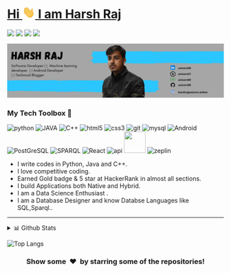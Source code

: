 # [Hi <img src="https://raw.githubusercontent.com/ABSphreak/ABSphreak/master/gifs/Hi.gif" width="30px"> I am Harsh Raj](https://www.harshraj.in.net/)
[<img height="30" src="https://img.shields.io/badge/twitter-%231DA1F2.svg?&style=for-the-badge&logo=twitter&logoColor=white" />][twitter]
[<img height="30" src="https://img.shields.io/badge/linkedin-blue.svg?&style=for-the-badge&logo=linkedin&logoColor=white" />][LinkedIn]
[<img height="30" src="https://img.shields.io/badge/hackerrank-black.svg?&style=for-the-badge&logo=hackerrank&logoColor=green" />][Hackerrank]
[<img height="30" src="https://img.shields.io/badge/GEEKSFORGEEKS-white.svg?&style=for-the-badge&logo=geeksforgeeks" />][GEEKSFORGEEKS]

![alt text](https://github.com/unicorn09/unicorn09/blob/master/cover.png)


### My Tech Toolbox 🧰

<p align="left">
<img src="https://cdn3.iconfinder.com/data/icons/logos-and-brands-adobe/512/267_Python-512.png" alt="python" width="50" height="50"/> 
<img src="https://img.icons8.com/nolan/100/java-coffee-cup-logo.png" alt="JAVA" width="50" height="50"/>
  <img src="https://i.pinimg.com/originals/99/f8/87/99f887833c475448723d3c9ac16c179b.png" alt="C++" width="50" height="50"/> 
<img src="https://upload.wikimedia.org/wikipedia/commons/thumb/6/61/HTML5_logo_and_wordmark.svg/512px-HTML5_logo_and_wordmark.svg.png" alt="html5" height="50"/> 
<img src="https://upload.wikimedia.org/wikipedia/commons/thumb/d/d5/CSS3_logo_and_wordmark.svg/1200px-CSS3_logo_and_wordmark.svg.png" alt="css3" height="50"/> 
<img src="https://www.vectorlogo.zone/logos/git-scm/git-scm-icon.svg" alt="git" width="50" height="50"/> 
<img src="https://i.pinimg.com/originals/50/f1/58/50f1582a95bdac10f1c3fa295c8b947b.png" alt="mysql" width="50" height="50"/>
<img src="https://img.icons8.com/color/100/000000/android-os.png" alt="Android" width="50" height="50"/>
<img src="https://img.icons8.com/color/48/000000/firebase.png" alt="PostGreSQL" width="50" height="50"/>
<img src="https://cygri.github.io/rdf-logos/svg/sparql.svg" alt="SPARQL" width="50" height="50"/>
<img src="https://img.icons8.com/nolan/64/react-native.png" alt="React" width="50" height="50"/>
<img src="https://img.icons8.com/cute-clipart/64/000000/api.png" alt="api" width="50" height="50"/>
<img src="https://img.icons8.com/ios-filled/50/000000/javascript-logo.png" width="50" height="50"/>
<img src="https://cdn.zeplin.io/assets/lp/img/icZeplin.svg" alt="zeplin" width="50" height="50"/> 

* I write codes in Python, Java and C++.
* I love competitive coding.
* Earned Gold badge & 5 star at HackerRank in almost all sections.
* I build Applications both Native and Hybrid.
* I am a Data Science Enthusiast .
* I am a Database Designer and know Databse Languages like SQL,Sparql..
---

 <details>
<summary>📊 Github Stats</summary>

<p align="center"> <img src="https://github-readme-stats.vercel.app/api?username=unicorn09&show_icons=true&theme=gotham" alt="Harsh Raj | Stats" />

</details>

![Top Langs](https://github-readme-stats.vercel.app/api/top-langs/?username=unicorn09&langs_count=8)


[twitter]: https://twitter.com/unicorn_nitp
[gmail]: https://gmail.com
[linkedin]: https://www.linkedin.com/in/unicorn09/
[Facebook]: https://www.facebook.com/ayushi7rawat
[GEEKSFORGEEKS]:https://auth.geeksforgeeks.org/user/harshuraj1998/
[Hackerrank]:https://www.hackerrank.com/unicorn27
<h3 align="center">Show some &nbsp;❤️&nbsp; by starring some of the repositories!</h3>
